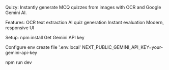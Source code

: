 Quizy:
Instantly generate MCQ quizzes from images with OCR and Google Gemini AI.

Features:
OCR text extraction
AI quiz generation
Instant evaluation
Modern, responsive UI

Setup:
npm install
Get Gemini API key



Configure env
create file '.env.local'
NEXT_PUBLIC_GEMINI_API_KEY=your-gemini-api-key

npm run dev

